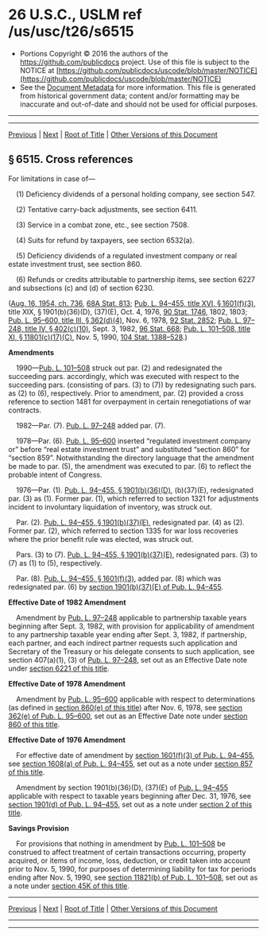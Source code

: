 ---
---

# 26 U.S.C., USLM ref /us/usc/t26/s6515

* Portions Copyright © 2016 the authors of the https://github.com/publicdocs project.
  Use of this file is subject to the NOTICE at [https://github.com/publicdocs/uscode/blob/master/NOTICE](https://github.com/publicdocs/uscode/blob/master/NOTICE)
* See the [Document Metadata](././../../../../../..//README.md) for more information.
  This file is generated from historical government data; content and/or formatting may be inaccurate and out-of-date and should not be used for official purposes.

----------
----------

[Previous](./../../../../../..//us/usc/t26/stF/ch66/schB/m__us_usc_t26_s6514.md) | [Next](./../../../../../..//us/usc/t26/stF/ch66/schC/m__us_usc_t26_stF_ch66_schC.md) | [Root of Title](./../../../../../../) | [Other Versions of this Document](https://publicdocs.github.io/go/links?ns=uslm&ref=%2Fus%2Fusc%2Ft26%2Fs6515)

## § 6515. Cross references

For limitations in case of—

    (1) Deficiency dividends of a personal holding company, see section 547.

    (2) Tentative carry-back adjustments, see section 6411.

    (3) Service in a combat zone, etc., see section 7508.

    (4) Suits for refund by taxpayers, see section 6532(a).

    (5) Deficiency dividends of a regulated investment company or real estate investment trust, see section 860.

    (6) Refunds or credits attributable to partnership items, see section 6227 and subsections (c) and (d) of section 6230.

([Aug. 16, 1954, ch. 736][/us/act/1954-08-16/ch736], [68A Stat. 813][/us/stat/68A/813]; [Pub. L. 94–455, title XVI, § 1601(f)(3)][/us/pl/94/455/s1601/f/3], title XIX, § 1901(b)(36)(D), (37)(E), Oct. 4, 1976, [90 Stat. 1746][/us/stat/90/1746], 1802, 1803; [Pub. L. 95–600, title III, § 362(d)(4)][/us/pl/95/600/s362/d/4], Nov. 6, 1978, [92 Stat. 2852][/us/stat/92/2852]; [Pub. L. 97–248, title IV, § 402(c)(10)][/us/pl/97/248/s402/c/10], Sept. 3, 1982, [96 Stat. 668][/us/stat/96/668]; [Pub. L. 101–508, title XI, § 11801(c)(17)(C)][/us/pl/101/508/s11801/c/17/C], Nov. 5, 1990, [104 Stat. 1388–528][/us/stat/104/1388-528].)

 __Amendments__ 

    1990—[Pub. L. 101–508][/us/pl/101/508] struck out par. (2) and redesignated the succeeding pars. accordingly, which was executed with respect to the succeeding pars. (consisting of pars. (3) to (7)) by redesignating such pars. as (2) to (6), respectively. Prior to amendment, par. (2) provided a cross reference to section 1481 for overpayment in certain renegotiations of war contracts.

    1982—Par. (7). [Pub. L. 97–248][/us/pl/97/248] added par. (7).

    1978—Par. (6). [Pub. L. 95–600][/us/pl/95/600] inserted “regulated investment company or” before “real estate investment trust” and substituted “section 860” for “section 859”. Notwithstanding the directory language that the amendment be made to par. (5), the amendment was executed to par. (6) to reflect the probable intent of Congress.

    1976—Par. (1). [Pub. L. 94–455, § 1901(b)(36)(D)][/us/pl/94/455/s1901/b/36/D], (b)(37)(E), redesignated par. (3) as (1). Former par. (1), which referred to section 1321 for adjustments incident to involuntary liquidation of inventory, was struck out.

    Par. (2). [Pub. L. 94–455, § 1901(b)(37)(E)][/us/pl/94/455/s1901/b/37/E], redesignated par. (4) as (2). Former par. (2), which referred to section 1335 for war loss recoveries where the prior benefit rule was elected, was struck out.

    Pars. (3) to (7). [Pub. L. 94–455, § 1901(b)(37)(E)][/us/pl/94/455/s1901/b/37/E], redesignated pars. (3) to (7) as (1) to (5), respectively.

    Par. (8). [Pub. L. 94–455, § 1601(f)(3)][/us/pl/94/455/s1601/f/3], added par. (8) which was redesignated par. (6) by [section 1901(b)(37)(E) of Pub. L. 94–455][/us/pl/94/455/s1901/b/37/E].

 __Effective Date of 1982 Amendment__ 

    Amendment by [Pub. L. 97–248][/us/pl/97/248] applicable to partnership taxable years beginning after Sept. 3, 1982, with provision for applicability of amendment to any partnership taxable year ending after Sept. 3, 1982, if partnership, each partner, and each indirect partner requests such application and Secretary of the Treasury or his delegate consents to such application, see section 407(a)(1), (3) of [Pub. L. 97–248][/us/pl/97/248], set out as an Effective Date note under [section 6221 of this title][/us/usc/t26/s6221].

 __Effective Date of 1978 Amendment__ 

    Amendment by [Pub. L. 95–600][/us/pl/95/600] applicable with respect to determinations (as defined in [section 860(e) of this title][/us/usc/t26/s860/e]) after Nov. 6, 1978, see [section 362(e) of Pub. L. 95–600][/us/pl/95/600/s362/e], set out as an Effective Date note under [section 860 of this title][/us/usc/t26/s860].

 __Effective Date of 1976 Amendment__ 

    For effective date of amendment by [section 1601(f)(3) of Pub. L. 94–455][/us/pl/94/455/s1601/f/3], see [section 1608(a) of Pub. L. 94–455][/us/pl/94/455/s1608/a], set out as a note under [section 857 of this title][/us/usc/t26/s857].

    Amendment by section 1901(b)(36)(D), (37)(E) of [Pub. L. 94–455][/us/pl/94/455] applicable with respect to taxable years beginning after Dec. 31, 1976, see [section 1901(d) of Pub. L. 94–455][/us/pl/94/455/s1901/d], set out as a note under [section 2 of this title][/us/usc/t26/s2].

 __Savings Provision__ 

    For provisions that nothing in amendment by [Pub. L. 101–508][/us/pl/101/508] be construed to affect treatment of certain transactions occurring, property acquired, or items of income, loss, deduction, or credit taken into account prior to Nov. 5, 1990, for purposes of determining liability for tax for periods ending after Nov. 5, 1990, see [section 11821(b) of Pub. L. 101–508][/us/pl/101/508/s11821/b], set out as a note under [section 45K of this title][/us/usc/t26/s45K].

----------

[Previous](./../../../../../..//us/usc/t26/stF/ch66/schB/m__us_usc_t26_s6514.md) | [Next](./../../../../../..//us/usc/t26/stF/ch66/schC/m__us_usc_t26_stF_ch66_schC.md) | [Root of Title](./../../../../../../) | [Other Versions of this Document](https://publicdocs.github.io/go/links?ns=uslm&ref=%2Fus%2Fusc%2Ft26%2Fs6515)

----------
----------

[/us/act/1954-08-16/ch736]: https://publicdocs.github.io/go/links?ns=uslm&ref=%2Fus%2Fact%2F1954-08-16%2Fch736
[/us/stat/68A/813]: https://publicdocs.github.io/go/links?ns=uslm&ref=%2Fus%2Fstat%2F68A%2F813
[/us/pl/94/455/s1601/f/3]: https://publicdocs.github.io/go/links?ns=uslm&ref=%2Fus%2Fpl%2F94%2F455%2Fs1601%2Ff%2F3
[/us/stat/90/1746]: https://publicdocs.github.io/go/links?ns=uslm&ref=%2Fus%2Fstat%2F90%2F1746
[/us/pl/95/600/s362/d/4]: https://publicdocs.github.io/go/links?ns=uslm&ref=%2Fus%2Fpl%2F95%2F600%2Fs362%2Fd%2F4
[/us/stat/92/2852]: https://publicdocs.github.io/go/links?ns=uslm&ref=%2Fus%2Fstat%2F92%2F2852
[/us/pl/97/248/s402/c/10]: https://publicdocs.github.io/go/links?ns=uslm&ref=%2Fus%2Fpl%2F97%2F248%2Fs402%2Fc%2F10
[/us/stat/96/668]: https://publicdocs.github.io/go/links?ns=uslm&ref=%2Fus%2Fstat%2F96%2F668
[/us/pl/101/508/s11801/c/17/C]: https://publicdocs.github.io/go/links?ns=uslm&ref=%2Fus%2Fpl%2F101%2F508%2Fs11801%2Fc%2F17%2FC
[/us/stat/104/1388-528]: https://publicdocs.github.io/go/links?ns=uslm&ref=%2Fus%2Fstat%2F104%2F1388-528
[/us/pl/101/508]: https://publicdocs.github.io/go/links?ns=uslm&ref=%2Fus%2Fpl%2F101%2F508
[/us/pl/97/248]: https://publicdocs.github.io/go/links?ns=uslm&ref=%2Fus%2Fpl%2F97%2F248
[/us/pl/95/600]: https://publicdocs.github.io/go/links?ns=uslm&ref=%2Fus%2Fpl%2F95%2F600
[/us/pl/94/455/s1901/b/36/D]: https://publicdocs.github.io/go/links?ns=uslm&ref=%2Fus%2Fpl%2F94%2F455%2Fs1901%2Fb%2F36%2FD
[/us/pl/94/455/s1901/b/37/E]: https://publicdocs.github.io/go/links?ns=uslm&ref=%2Fus%2Fpl%2F94%2F455%2Fs1901%2Fb%2F37%2FE
[/us/pl/94/455/s1901/b/37/E]: https://publicdocs.github.io/go/links?ns=uslm&ref=%2Fus%2Fpl%2F94%2F455%2Fs1901%2Fb%2F37%2FE
[/us/pl/94/455/s1601/f/3]: https://publicdocs.github.io/go/links?ns=uslm&ref=%2Fus%2Fpl%2F94%2F455%2Fs1601%2Ff%2F3
[/us/pl/94/455/s1901/b/37/E]: https://publicdocs.github.io/go/links?ns=uslm&ref=%2Fus%2Fpl%2F94%2F455%2Fs1901%2Fb%2F37%2FE
[/us/pl/97/248]: https://publicdocs.github.io/go/links?ns=uslm&ref=%2Fus%2Fpl%2F97%2F248
[/us/pl/97/248]: https://publicdocs.github.io/go/links?ns=uslm&ref=%2Fus%2Fpl%2F97%2F248
[/us/usc/t26/s6221]: https://publicdocs.github.io/go/links?ns=uslm&ref=%2Fus%2Fusc%2Ft26%2Fs6221
[/us/pl/95/600]: https://publicdocs.github.io/go/links?ns=uslm&ref=%2Fus%2Fpl%2F95%2F600
[/us/usc/t26/s860/e]: https://publicdocs.github.io/go/links?ns=uslm&ref=%2Fus%2Fusc%2Ft26%2Fs860%2Fe
[/us/pl/95/600/s362/e]: https://publicdocs.github.io/go/links?ns=uslm&ref=%2Fus%2Fpl%2F95%2F600%2Fs362%2Fe
[/us/usc/t26/s860]: https://publicdocs.github.io/go/links?ns=uslm&ref=%2Fus%2Fusc%2Ft26%2Fs860
[/us/pl/94/455/s1601/f/3]: https://publicdocs.github.io/go/links?ns=uslm&ref=%2Fus%2Fpl%2F94%2F455%2Fs1601%2Ff%2F3
[/us/pl/94/455/s1608/a]: https://publicdocs.github.io/go/links?ns=uslm&ref=%2Fus%2Fpl%2F94%2F455%2Fs1608%2Fa
[/us/usc/t26/s857]: https://publicdocs.github.io/go/links?ns=uslm&ref=%2Fus%2Fusc%2Ft26%2Fs857
[/us/pl/94/455]: https://publicdocs.github.io/go/links?ns=uslm&ref=%2Fus%2Fpl%2F94%2F455
[/us/pl/94/455/s1901/d]: https://publicdocs.github.io/go/links?ns=uslm&ref=%2Fus%2Fpl%2F94%2F455%2Fs1901%2Fd
[/us/usc/t26/s2]: https://publicdocs.github.io/go/links?ns=uslm&ref=%2Fus%2Fusc%2Ft26%2Fs2
[/us/pl/101/508]: https://publicdocs.github.io/go/links?ns=uslm&ref=%2Fus%2Fpl%2F101%2F508
[/us/pl/101/508/s11821/b]: https://publicdocs.github.io/go/links?ns=uslm&ref=%2Fus%2Fpl%2F101%2F508%2Fs11821%2Fb
[/us/usc/t26/s45K]: https://publicdocs.github.io/go/links?ns=uslm&ref=%2Fus%2Fusc%2Ft26%2Fs45K


